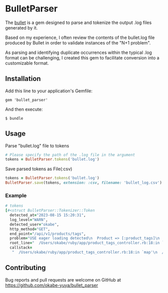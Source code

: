 # BulletParser

The [bullet](https://github.com/flyerhzm/bullet) is a gem designed to parse and tokenize the output .log files generated by it.

Based on my experience, I often review the contents of the bullet.log file produced by Bullet in order to validate instances of the "N+1 problem".

As parsing and identifying duplicate occurrences within the typical .log format can be challenging, I created this gem to facilitate conversion into a customizable format.

## Installation

Add this line to your application's Gemfile:  

```Gemfile
gem 'bullet_parser'
```

And then execute:  

```
$ bundle
```

## Usage

Parse "bullet.log" file to tokens

```ruby
# Please specify the path of the .log file in the argument
tokens = BulletParser.tokens('bullet.log')

```

Save parsed tokens as File(:csv)

```ruby
tokens = BulletParser.tokens('bullet.log')
BulletParser.save(tokens, extension: :csv, filename: 'bullet_log.csv')
```

### Example

```ruby
# tokens
[#<struct BulletParser::Tokenizer::Token
  detected_at="2023-08-15 15:20:31",
  log_level="WARN",
  detected_user="okabe",
  http_method="GET",
  end_point="/api/v1/products/tags",
  problem="USE eager loading detected\n  Product => [:product_tags]\n  Add to your query: .includes([:product_tags])\n",
  root_line="  /Users/okabe/ruby/app/product_tags_controller.rb:18:in `map'\n",
  callstack=
   "  /Users/okabe/ruby/app/product_tags_controller.rb:18:in `map'\n  /Users/okabe/ruby/app/product_tags_controller.rb:18:in `block in <class:ProductTagsCotroller>'\n  /Users/okabe/ruby/spec/requests/products/tags_spec.rb:30:in `block (3 levels) in <main>'\n">]
```

## Contributing

Bug reports and pull requests are welcome on GitHub at https://github.com/okabe-yuya/bullet_parser

